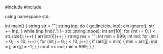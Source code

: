 #include <iostream>
#include<string>

using namespace std;

int main() {
	string str = "";
	string inp;
	do {
		getline(cin, inp);
		cin.ignore();
		str += inp;
	} while (inp.find('.') != std::string::npos);
	int arr[10];
	for (int i = 0; i < str.size(); i++) {
		arr[str[i]]++;
	}
	string res = "";
	int min = 999;
	int ind;
	for (int i = 0; i < 10; i++) {
		for (int j = 0; j < 10; j++) {
			if (arr[j] < min) {
				min = arr[j];
				ind = j;
				arr[j] = -1;
			}
		}
		cout << ind;
		min = 999;
	}
}
